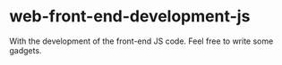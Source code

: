 # web-front-end-development-js
With the development of the front-end JS code.
Feel free to write some gadgets.
